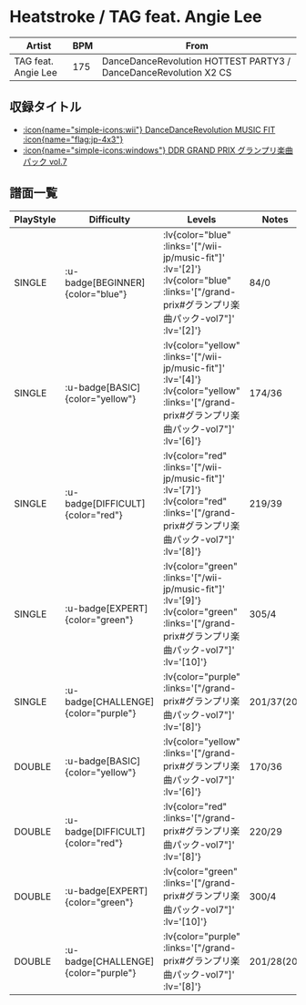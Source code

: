 # Heatstroke / TAG feat. Angie Lee

|Artist|BPM|From|
|------|---|----|
|TAG feat. Angie Lee|175|DanceDanceRevolution HOTTEST PARTY3 / DanceDanceRevolution X2 CS|

## 収録タイトル

- [ :icon{name="simple-icons:wii"} DanceDanceRevolution MUSIC FIT :icon{name="flag:jp-4x3"} ](/wii-jp/music-fit)
- [ :icon{name="simple-icons:windows"} DDR GRAND PRIX グランプリ楽曲パック vol.7](/grand-prix#グランプリ楽曲パック-vol7)

## 譜面一覧

|PlayStyle|Difficulty|Levels|Notes|Movie|
|---------|----------|------|-----|-----|
|SINGLE| :u-badge[BEGINNER]{color="blue"} | :lv{color="blue" :links='["/wii-jp/music-fit"]' :lv='[2]'}  :lv{color="blue" :links='["/grand-prix#グランプリ楽曲パック-vol7"]' :lv='[2]'} |84/0||
|SINGLE| :u-badge[BASIC]{color="yellow"} | :lv{color="yellow" :links='["/wii-jp/music-fit"]' :lv='[4]'}  :lv{color="yellow" :links='["/grand-prix#グランプリ楽曲パック-vol7"]' :lv='[6]'} |174/36||
|SINGLE| :u-badge[DIFFICULT]{color="red"} | :lv{color="red" :links='["/wii-jp/music-fit"]' :lv='[7]'}  :lv{color="red" :links='["/grand-prix#グランプリ楽曲パック-vol7"]' :lv='[8]'} |219/39||
|SINGLE| :u-badge[EXPERT]{color="green"} | :lv{color="green" :links='["/wii-jp/music-fit"]' :lv='[9]'}  :lv{color="green" :links='["/grand-prix#グランプリ楽曲パック-vol7"]' :lv='[10]'} |305/4||
|SINGLE| :u-badge[CHALLENGE]{color="purple"} | :lv{color="purple" :links='["/grand-prix#グランプリ楽曲パック-vol7"]' :lv='[8]'} |201/37(20)||
|DOUBLE| :u-badge[BASIC]{color="yellow"} | :lv{color="yellow" :links='["/grand-prix#グランプリ楽曲パック-vol7"]' :lv='[6]'} |170/36||
|DOUBLE| :u-badge[DIFFICULT]{color="red"} | :lv{color="red" :links='["/grand-prix#グランプリ楽曲パック-vol7"]' :lv='[8]'} |220/29||
|DOUBLE| :u-badge[EXPERT]{color="green"} | :lv{color="green" :links='["/grand-prix#グランプリ楽曲パック-vol7"]' :lv='[10]'} |300/4||
|DOUBLE| :u-badge[CHALLENGE]{color="purple"} | :lv{color="purple" :links='["/grand-prix#グランプリ楽曲パック-vol7"]' :lv='[8]'} |201/28(20)||
